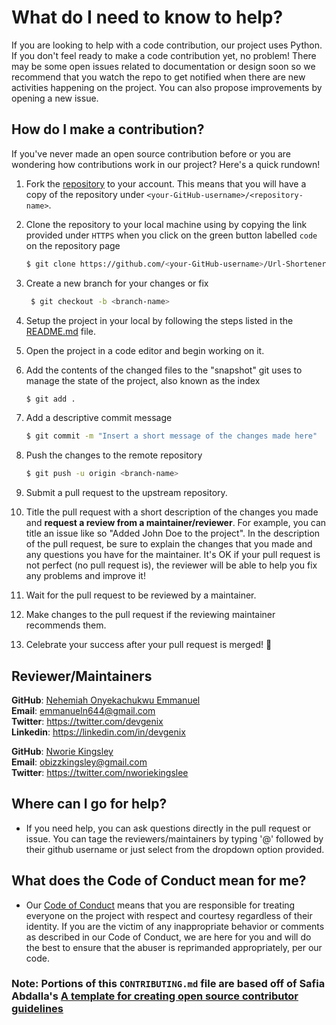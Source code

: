 # What do I need to know to help?

If you are looking to help with a code contribution, our project uses Python. If you don't feel ready to make a code contribution yet, no problem! There may be some open issues related to documentation or design soon so we recommend that you watch the repo to get notified when there are new activities happening on the project. You can also propose improvements by opening a new issue.

## How do I make a contribution?

If you've never made an open source contribution before or you are wondering how contributions work in our project? Here's a quick rundown!

1. Fork the [repository](https://github.com/faradayafrica/Url-Shortener-API) to your account. This means that you will have a copy of the repository under `<your-GitHub-username>/<repository-name>`.
2. Clone the repository to your local machine using by copying the link provided under `HTTPS` when you click on the green button labelled `code` on the repository page

    ```sh
    $ git clone https://github.com/<your-GitHub-username>/Url-Shortener-API.git
    ```

4. Create a new branch for your changes or fix 

    ```sh
     $ git checkout -b <branch-name>
    ```

5. Setup the project in your local by following the steps listed in the [README.md](https://github.com/faradayafrica/Url-Shortener-API/blob/main/README.md) file.
6. Open the project in a code editor and begin working on it.
7. Add the contents of the changed files to the "snapshot" git uses to manage the state of the project, also known as the index

    ```sh
    $ git add .
    ```

8. Add a descriptive commit message

    ```sh
    $ git commit -m "Insert a short message of the changes made here"
    ```

9. Push the changes to the remote repository

    ```sh
    $ git push -u origin <branch-name>
    ```

10. Submit a pull request to the upstream repository.
11. Title the pull request with a short description of the changes you made and **request a review from a maintainer/reviewer**. For example, you can title an issue like so "Added John Doe to the project". In the description of the pull request, be sure to explain the changes that you made and any questions you have for the maintainer. It's OK if your pull request is not perfect (no pull request is), the reviewer will be able to help you fix any problems and improve it!
12. Wait for the pull request to be reviewed by a maintainer.
13. Make changes to the pull request if the reviewing maintainer recommends them.
14. Celebrate your success after your pull request is merged! 🎉

## Reviewer/Maintainers

  **GitHub**: [Nehemiah Onyekachukwu Emmanuel](https://github.com/devgenix) <br>
  **Email**: emmanueln644@gmail.com <br>
  **Twitter**: https://twitter.com/devgenix <br>
  **Linkedin**: https://linkedin.com/in/devgenix

  **GitHub**: [Nworie Kingsley](https://github.com/nworiekingslee) <br>
  **Email**: obizzkingsley@gmail.com <br>
  **Twitter**: https://twitter.com/nworiekingslee
  
## Where can I go for help?
- If you need help, you can ask questions directly in the pull request or issue. You can tage the reviewers/maintainers by typing '@' followed by their github username or just select from the dropdown option provided. 

## What does the Code of Conduct mean for me?
- Our [Code of Conduct](https://github.com/faradayafrica/.github/blob/main/code_of_conduct.md) means that you are responsible for treating everyone on the project with respect and courtesy regardless of their identity. If you are the victim of any inappropriate behavior or comments as described in our Code of Conduct, we are here for you and will do the best to ensure that the abuser is reprimanded appropriately, per our code.

### Note: Portions of this `CONTRIBUTING.md` file are based off of Safia Abdalla's [A template for creating open source contributor guidelines](https://opensource.com/life/16/3/contributor-guidelines-template-and-tips)
